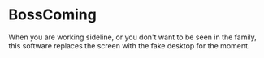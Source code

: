 # BossComing
When you are working sideline, or you don't want to be seen in the family, this software replaces the screen with the fake desktop for the moment.
